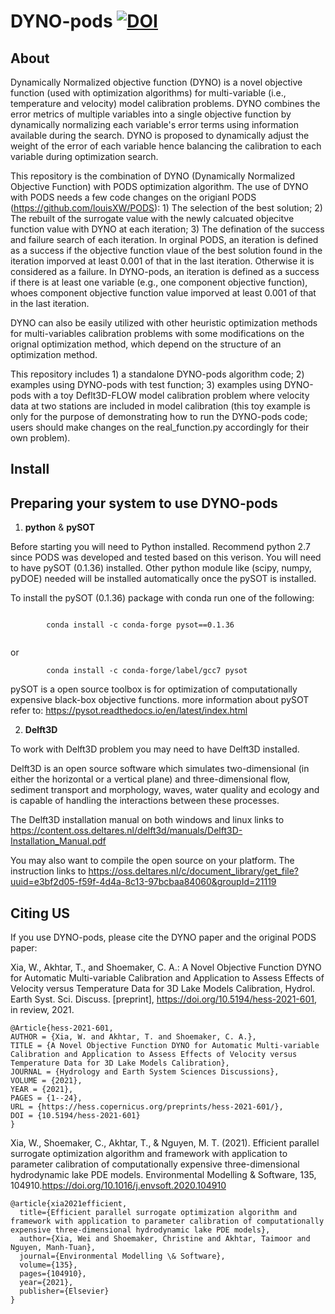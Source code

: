 
# DYNO-pods [![DOI](https://zenodo.org/badge/438569036.svg)](https://zenodo.org/badge/latestdoi/438569036)

## About

Dynamically Normalized objective function (DYNO) is a novel objective function (used with optimization algorithms) for multi-variable (i.e., temperature and velocity) model calibration problems. DYNO combines the error metrics of multiple variables into a single objective function by dynamically normalizing each variable's error terms using information available during the search. DYNO is proposed to dynamically adjust the weight of the error of each variable hence balancing the calibration to each variable during optimization search.

This repository is the combination of DYNO (Dynamically Normalized Objective Function) with PODS optimization algorithm. The use of DYNO with PODS needs a few code changes on the origianl PODS (https://github.com/louisXW/PODS): 1) The selection of the best solution; 2) The rebuilt of the surrogate value with the newly calcuated objecitve function value with DYNO at each iteration; 3) The defination of the success and failure search of each iteration. In orginal PODS, an iteration is defined as a success if the objective function vlaue of the best solution found in the iteration imporved at least 0.001 of that in the last iteration. Otherwise it is considered as a failure. In DYNO-pods, an iteration is defined as a success if there is at least one variable (e.g., one component objective function), whoes component objective function value imporved at least 0.001 of that in the last iteration.

DYNO can also be easily utilized with other heuristic optimization methods for multi-variables calibration problems with some modifications on the orignal optimization method, which depend on the structure of an optimization method. 

This repository includes 1) a standalone DYNO-pods algorithm code; 2) examples using DYNO-pods with test function; 3) examples using DYNO-pods with a toy Deflt3D-FLOW model calibration problem where velocity data at two stations are included in model calibration (this toy example is only for the purpose of demonstrating how to run the DYNO-pods code; users should make changes on the real_function.py accordingly for their own problem). 

## Install

Preparing your system to use DYNO-pods
------------------------------------

1. **python** & **pySOT**

Before starting you will need to Python installed. Recommend python 2.7 since PODS was developed and tested based on this verison.
You will need to have pySOT (0.1.36) installed. Other python module like (scipy, numpy, pyDOE) needed will be installed automatically once the pySOT is installed.

To install the pySOT (0.1.36) package with conda run one of the following:

```

		conda install -c conda-forge pysot==0.1.36
		
```
or
```
		conda install -c conda-forge/label/gcc7 pysot
```

pySOT is a open source toolbox is for optimization of computationally expensive black-box objective functions. 
more information about pySOT refer to: https://pysot.readthedocs.io/en/latest/index.html


2. **Delft3D**

To work with Delft3D problem you may need to have Delft3D installed.

Delft3D is an open source software which simulates two-dimensional (in either the horizontal or a vertical plane) and three-dimensional flow, sediment transport and morphology, waves, water quality and ecology and is capable of handling the interactions between these processes.

The Delft3D installation manual on both windows and linux links to https://content.oss.deltares.nl/delft3d/manuals/Delft3D-Installation_Manual.pdf

You may also want to compile the open source on your platform. The instruction links to https://oss.deltares.nl/c/document_library/get_file?uuid=e3bf2d05-f59f-4d4a-8c13-97bcbaa84060&groupId=21119


## Citing US

If you use DYNO-pods, please cite the DYNO paper and the original PODS paper: 

Xia, W., Akhtar, T., and Shoemaker, C. A.: A Novel Objective Function DYNO for Automatic Multi-variable Calibration and Application to Assess Effects of Velocity versus Temperature Data for 3D Lake Models Calibration, Hydrol. Earth Syst. Sci. Discuss. [preprint], https://doi.org/10.5194/hess-2021-601, in review, 2021.

```
@Article{hess-2021-601,
AUTHOR = {Xia, W. and Akhtar, T. and Shoemaker, C. A.},
TITLE = {A Novel Objective Function DYNO for Automatic Multi-variable Calibration and Application to Assess Effects of Velocity versus Temperature Data for 3D Lake Models Calibration},
JOURNAL = {Hydrology and Earth System Sciences Discussions},
VOLUME = {2021},
YEAR = {2021},
PAGES = {1--24},
URL = {https://hess.copernicus.org/preprints/hess-2021-601/},
DOI = {10.5194/hess-2021-601}
}
```

Xia, W., Shoemaker, C., Akhtar, T., & Nguyen, M. T. (2021). Efficient parallel surrogate optimization algorithm and framework with application to parameter calibration of computationally expensive three-dimensional hydrodynamic lake PDE models. Environmental Modelling & Software, 135, 104910.https://doi.org/10.1016/j.envsoft.2020.104910

```	
@article{xia2021efficient,
  title={Efficient parallel surrogate optimization algorithm and framework with application to parameter calibration of computationally expensive three-dimensional hydrodynamic lake PDE models},
  author={Xia, Wei and Shoemaker, Christine and Akhtar, Taimoor and Nguyen, Manh-Tuan},
  journal={Environmental Modelling \& Software},
  volume={135},
  pages={104910},
  year={2021},
  publisher={Elsevier}
}	
```

